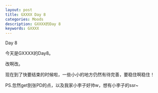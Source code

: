 ```yaml
---
layout: post
title: GXXXX Day 8
categories: Moods
description: GXXXX的Day 8
keywords: GXXXX
---
```


Day 8

<!--more-->

今天是GXXXX的Day8。

改啊改。

现在到了快要结束的时候啦，一些小小的地方仍然有待完善，要稳住啊稳住！

  
PS.忽然get到张PD的点，以及我家小李子好帅w，想有小李子的ssr~